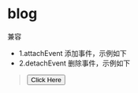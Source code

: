# blog
兼容
- 1.attachEvent  添加事件，示例如下
- 2.detachEvent  删除事件，示例如下
><input id="btnClick" type="button" value="Click Here" />

><script type="text/javascript">
    var btnClick = document.getElementById('btnClick');
    var handler=function() {
        alert(this.id); //ps:this指的是windows
    }
    btnClick.attachEvent('onclick', handler);//添加事件
    btnClick.detachEvent('onclick', handler);//删除事件
</script>
